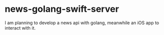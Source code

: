# news-golang-swift-server
I am planning to develop a news api with golang, meanwhile an iOS app to interact with it.
